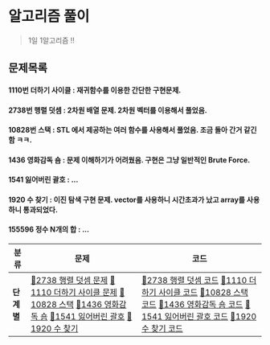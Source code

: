 알고리즘 풀이
==========

> 1일 1알고리즘 !! 

문제목록
------
#### 1110번 더하기 사이클  : 재귀함수를 이용한 간단한 구현문제.
#### 2738번 행렬 덧셈     : 2차원 배열 문제. 2차원 벡터를 이용해서 풀었음.
#### 10828번 스택        : STL 에서 제공하는 여러 함수를 사용해서 풀었음. 조금 돌아 간거 같긴 함 ㅋㅋ.
#### 1436 영화감독 숌     : 문제 이해하기가 어려웠음. 구현은 그냥 일반적인 Brute Force.
#### 1541 잃어버린 괄호    : ...
#### 1920 수 찾기        : 이진 탐색 구현 문제. vector를 사용하니 시간초과가 났고 array를 사용하니 통과되었다.
#### 155596 정수 N개의 합 : ...


 
| 분류                             | 문제                                                         | 코드                               |
| -------------------------------- | ------------------------------------------------------------ |------------------------------------|
| **단계별**                 | [🥉2738 행렬 덧셈 문제](https://www.acmicpc.net/problem/2738)  [🥉1110 더하기 사이클 문제](https://www.acmicpc.net/problem/1110) [🥈10828 스택](https://www.acmicpc.net/problem/10828)   [🥈1436 영화감독 숌](https://www.acmicpc.net/problem/1436) [🥈1541 잃어버린 괄호](https://www.acmicpc.net/problem/1541) [🥈1920 수 찾기](https://www.acmicpc.net/problem/1920)| [🥉2738 행렬 덧셈 코드](https://github.com/jihoon50/Algorithm/blob/master/2738.cpp)  [🥉1110 더하기 사이클 코드](https://github.com/jihoon50/Algorithm/blob/master/1110.cpp)         [🥈10828 스택 코드](https://github.com/jihoon50/Algorithm/blob/master/10828.cpp)   [🥈1436 영화감독 숌 코드](https://github.com/jihoon50/Algorithm/blob/master/1436.cpp) [🥈1541 잃어버린 괄호 코드](https://github.com/jihoon50/Algorithm/blob/master/1541.cpp) [🥈1920 수 찾기 코드](https://github.com/jihoon50/Algorithm/blob/master/1920.cpp) | 